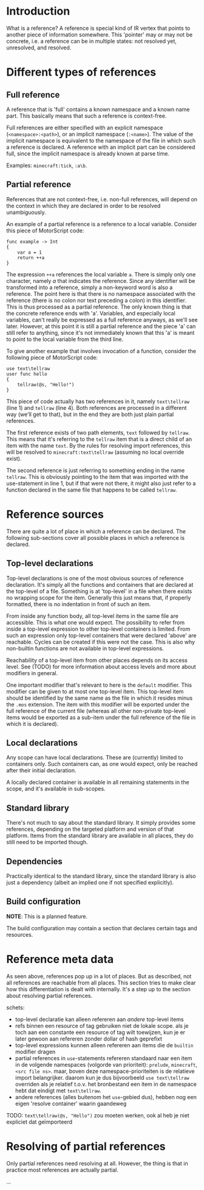 # Introduction

What is a reference? A reference is special kind of IR vertex that points to another piece of information somewhere.
This 'pointer' may or may not be concrete, i.e. a reference can be in multiple states: not resolved yet, unresolved,
and resolved.

# Different types of references

## Full reference

A reference that is 'full' contains a known namespace and a known name part. This basically means that such a reference
is context-free.

Full references are either specified with an explicit namespace (`<namespace>:<path>`), or an implicit namespace
(`:<name>`). The value of the implicit namespace is equivalent to the namespace of the file in which such a reference is
declared. A reference with an implicit part can be considered full, since the implicit namespace is already known at
parse time.

Examples: `minecraft:tick`, `:a\b`.

## Partial reference

References that are not context-free, i.e. non-full references, will depend on the context in which they are declared in
order to be resolved unambiguously.

An example of a partial reference is a reference to a local variable.
Consider this piece of MotorScript code:

```motorscript
func example -> Int
{
    var a = 1
    return ++a
}
``` 

The expression `++a` references the local variable `a`. There is simply only one character, namely _a_ that indicates
the reference. Since any identifier will be transformed into a reference, simply a non-keyword word is also a reference.
The point here is that there is no namespace associated with the reference (there is no colon nor text preceding a
colon) in this identifier. This is thus processed as a partial reference. The only known thing is that the concrete
reference ends with 'a'. Variables, and especially local variables, can't really be expressed as a full reference
anyways, as we'll see later. However, at this point it is still a partial reference and the piece 'a' can still refer to
anything, since it's not immediately known that this 'a' is meant to point to the local variable from the third line.

To give another example that involves invocation of a function, consider the following piece of MotorScript code:
```motorscript
use text\tellraw
user func hello
{
    tellraw(@s, "Hello!")
}
```

This piece of code actually has two references in it, namely `text\tellraw` (line 1) and `tellraw` (line 4).
Both references are processed in a different way (we'll get to that), but in the end they are both just plain partial
references.

The first reference exists of two path elements, `text` followed by `tellraw`. This means that it's referring to the
`tellraw` item that is a direct child of an item with the name `text`. By the rules for resolving import references,
this will be resolved to `minecraft:text\tellraw` (assuming no local override exist).

The second reference is just referring to something ending in the name `tellraw`. This is obviously pointing to the item
that was imported with the use-statement in line 1, but if that were not there, it might also just refer to a function
declared in the same file that happens to be called `tellraw`.

# Reference sources

There are quite a lot of place in which a reference can be declared. The following sub-sections cover all possible
places in which a reference is declared.

## Top-level declarations

Top-level declarations is one of the most obvious sources of reference declaration. It's simply all the functions and
containers that are declared at the top-level of a file. Something is at 'top-level' in a file when there exists no
wrapping scope for the item. Generally this just means that, if properly formatted, there is no indentation in front of
such an item.

From inside any function body, all top-level items in the same file are accessible. This is what one would expect.
The possibility to refer from inside a top-level expression to other top-level containers is limited. From such an
expression only top-level containers that were declared 'above' are reachable.
Cycles can be created if this were not the case. This is also why non-builtin functions are not available in top-level
expressions.

Reachability of a top-level item from other places depends on its access level. See (TODO) for more information about
access levels and more about modifiers in general.

One important modifier that's relevant to here is the `default` modifier. This modifier can be given to at most one
top-level item. This top-level item should be identified by the same name as the file in which it resides minus the
`.mos` extension. The item with this modifier will be exported under the full reference of the current file (whereas all
other non-private top-level items would be exported as a sub-item under the full reference of the file in which it is
declared).

## Local declarations

Any scope can have local declarations. These are (currently) limited to containers only.
Such containers can, as one would expect, only be reached after their initial declaration.

A locally declared container is available in all remaining statements in the scope, and it's available in sub-scopes.

## Standard library

There's not much to say about the standard library. It simply provides some references, depending on the targeted
platform and version of that platform. Items from the standard library are available in all places, they do still need
to be imported though.

## Dependencies

Practically identical to the standard library, since the standard library is also just a dependency (albeit an implied
one if not specified explicitly).

## Build configuration

**NOTE**: This is a planned feature.

The build configuration may contain a section that declares certain tags and resources.

# Reference meta data

As seen above, references pop up in a lot of places. But as described, not all references are reachable from all places.
This section tries to make clear how this differentiation is dealt with internally. It's a step up to the section about
resolving partial references.

schets:
- top-level declaratie kan alleen refereren aan _andere_ top-level items
- refs binnen een resource of tag gebruiken niet de lokale scope. als je toch aan een constante een resource of tag
  wilt toewijzen, kun je er later gewoon aan refereren zonder dollar of hash geprefixt
- top-level expressions kunnen alleen refereren aan items die de `builtin` modifier dragen
- partial references in `use`-statements refereren standaard naar een item in de volgende namespaces (volgorde van
  prioriteit): `prelude`, `minecraft`, `<src file ns>`. maar, boven deze namespace-prioriteiten is de relatieve import
  belangrijker. daarom kun je dus bijvoorbeeld `use text\tellraw` overriden als je relatief t.o.v. het bronbestand een
  item in de namespace hebt dat eindigt met `text\tellraw`.
- andere references (alles buitenom het `use`-gebied dus), hebben nog een eigen 'resolve container' waarin gaandeweg

TODO: `text\tellraw(@s, "Hello")` zou moeten werken, ook al heb je niet expliciet dat ge&iuml;mporteerd

# Resolving of partial references

Only partial references need resolving at all. However, the thing is that in practice most references are actually
partial.

...
